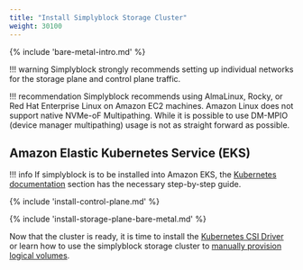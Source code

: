 ```yaml
---
title: "Install Simplyblock Storage Cluster"
weight: 30100
---
```


<!-- include: install intro -->
{% include 'bare-metal-intro.md' %}

!!! warning
    Simplyblock strongly recommends setting up individual networks for the storage plane and control plane traffic.  

!!! recommendation
    Simplyblock recommends using AlmaLinux, Rocky, or Red Hat Enterprise Linux on Amazon EC2 machines. Amazon Linux
    does not support native NVMe-oF Multipathing. While it is possible to use DM-MPIO (device manager multipathing)
    usage is not as straight forward as possible.

## Amazon Elastic Kubernetes Service (EKS)

!!! info
    If simplyblock is to be installed into Amazon EKS, the [Kubernetes documentation](../kubernetes/index.md) section
    has the necessary step-by-step guide.

<!-- include: install control plane documentation -->
{% include 'install-control-plane.md' %}

<!-- include: install storage plane (bare metal) documentation -->
{% include 'install-storage-plane-bare-metal.md' %}

Now that the cluster is ready, it is time to install the [Kubernetes CSI Driver](install-simplyblock-csi.md) or learn
how to use the simplyblock storage cluster to
[manually provision logical volumes](../../usage/baremetal/provisioning.md).

